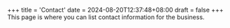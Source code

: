 +++
title = 'Contact'
date = 2024-08-20T12:37:48+08:00
draft = false
+++
This page is where you can list contact information for the business.